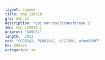 ```yaml
---
layout: smgene
title: Smp_128810
grp: Smp_12
description: "gpi mannosyltransferase 1"
smp: Smp_128810.1
uniprot: "G4VC51"
length:  2052
cdd: "COG5542, PLN02841, cl21590, pfam05007"
kk: K05284
categories: sm
---
```

